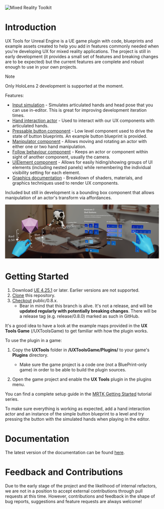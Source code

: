 ![Mixed Reality Toolkit](Docs/Images/MRTK_Unreal_UXT_Banner_Rounded.png)

# Introduction

UX Tools for Unreal Engine is a UE game plugin with code, blueprints and example assets created to help you add in features commonly needed when you're developing UX for mixed reality applications. The project is still in early development (it provides a small set of features and breaking changes are to be expected) but the current features are complete and robust enough to use in your own projects.

> [!NOTE]
> Only HoloLens 2 development is supported at the moment.

Features:
- [Input simulation](Docs/InputSimulation.md) - Simulates articulated hands and head pose that you can use in-editor. This is great for improving development iteration times.
- [Hand interaction actor](Docs/HandInteraction.md) - Used to interact with our UX components with articulated hands.
- [Pressable button component](Docs/PressableButton.md) - Low level component used to drive the state of button blueprints. An example button blueprint is provided.
- [Manipulator component](Docs/Manipulator.md) - Allows moving and rotating an actor with either one or two hand manipulation.
- [Follow behaviour component](Docs/FollowComponent.md) - Keeps an actor or component within sight of another component, usually the camera.
- [UIElement component](Docs/UIElements.md) - Allows for easily hiding/showing groups of UI elements (including nested panels) while remembering the individual visibility setting for each element.
- [Graphics documentation](Docs/Graphics.md) - Breakdown of shaders, materials, and graphics techniques used to render UX components.


Included but still in development is a bounding box component that allows manipulation of an actor's transform via affordances.

![Features](Docs/Images/Features.png)


# Getting Started

1. Download [UE 4.25.1](https://www.unrealengine.com/get-now) or later. Earlier versions are not supported.
1. [Clone](https://help.github.com/en/desktop/contributing-to-projects/cloning-a-repository-from-github-to-github-desktop) this repository.
1. [Checkout](https://help.github.com/en/desktop/contributing-to-projects/switching-between-branches) public/0.8.x.
    * Bear in mind that this branch is alive. It's not a release, and will be **updated regularly with potentially breaking changes**. There will be a release tag (e.g. release/0.8.0) marked as such in GitHub.

It's a good idea to have a look at the example maps provided in the **UX Tools Game** (/UXToolsGame) to get familiar with how the plugin works.

To use the plugin in a game:
1. Copy the **UXTools** folder in **/UXToolsGame/Plugins/** to your game's **Plugins** directory.
    * Make sure the game project is a code one (not a BluePrint-only game) in order to be able to build the plugin sources.

2. Open the game project and enable the **UX Tools** plugin in the plugins menu.

You can find a complete setup guide in the [MRTK Getting Started](https://docs.microsoft.com/windows/mixed-reality/unreal-uxt-ch1) tutorial series.

To make sure everything is working as expected, add a hand interaction actor and an instance of the simple button blueprint to a level and try pressing the button with the simulated hands when playing in the editor.

# Documentation

The latest version of the documentation can be found [here](https://microsoft.github.io/MixedReality-UXTools-Unreal).

# Feedback and Contributions

Due to the early stage of the project and the likelihood of internal refactors, we are not in a position to accept external contributions through pull requests at this time. However, contributions and feedback in the shape of bug reports, suggestions and feature requests are always welcome!
